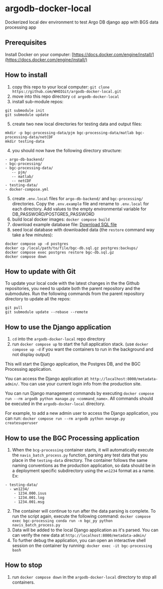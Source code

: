 # argodb-docker-local

Dockerized local dev environment to test Argo DB django app with BGS data processing app

## Prerequisites

Install Docker on your computer: [https://docs.docker.com/engine/install/](https://docs.docker.com/engine/install/)

## How to install

1. copy this repo to your local computer: `git clone https://github.com/WHOIGit/argodb-docker-local.git`
2. move into this repo directory `cd argodb-docker-local`
3. install sub-module repos:

```
git submodule init
git submodule update
```

5. create two new local directories for testing data and output files:

```
mkdir -p bgc-processing-data/pjm bgc-processing-data/matlab bgc-processing-data/netCDF
mkdir testing-data
```

4. you should now have the following directory structure:

```
- argo-db-backend/
- bgc-processing/
- bgc-processing-data/
   -- pjm/
   -- matlab/
   -- netCDF
- testing-data/
- docker-compose.yml
```

5. create `.env.local` files for `argo-db-backend/` and `bgc-processing/` directories. Copy the `.env.example` file and rename to `.env.local` for each directory. Add values to the empty environmental variable for DB_PASSWORD/POSTGRES_PASSWORD
6. build local docker images: `docker compose build`
7. download example database file: [Download SQL file](https://whoi-my.sharepoint.com/:u:/g/personal/eandrews_whoi_edu/ETMqcrz1txtGuIA70uYhS_cBc1hlbGCPbyJI0TdlYb7SzA?e=o16Q80)
8. seed local database with downloaded data (the `restore` command way take a few minutes):

```
docker compose up -d postgres
docker cp /local/path/to/file/bgc-db.sql.gz postgres:backups/
docker compose exec postgres restore bgc-db.sql.gz
docker compose down
```

## How to update with Git

To update your local code with the latest changes in the the Github repositories, you need to update both the parent repository and the submodules.
Run the following commands from the parent repository directory to update all the repos:

```
git pull
git submodule update --rebase --remote
```

## How to use the Django application

1. `cd` into the `argodb-docker-local` repo directory
2. run `docker compose up` to start the full application stack. (use `docker compose up -d` if you want the containers to run in the background and not display output)

This will start the Django application, the Postgres DB, and the BGC Processing application.

You can access the Django application at: `http://localhost:8000/metadata-admin/`. You can use your current login info from the production site.

You can run Django management commands by executing `docker compose run --rm argodb python manage.py <command_name>`. All commands should be executed in the `argodb-docker-local` directory.

For example, to add a new admin user to access the Django application, you can run:
`docker compose run --rm argodb python manage.py createsuperuser`

## How to use the BGC Processing application

1. When the `bcg-processing` container starts, it will automatically execute the `navis_batch_process.py` function, parsing any test data that you place in the `testing-data` directory. The container follows the same naming conventions as the production application, so data should be in a deployment specific subdirectory using the `wn1234` format as a name. Ex:

```
- testing-data/
  - wn1234/
    - 1234.000.isus
    - 1234.001.log
    - 1234.001.msg

```

2. The container will continue to run after the data parsing is complete. To run the script again, execute the following command:
   `docker compose exec bgc-processing conda run -n bgc_py python navis_batch_process.py`
3. Data will be added to the local Django application as it's parsed. You can can verify the new data at `http://localhost:8000/metadata-admin/`
4. To further debug the application, you can open an interactive shell session on the container by running: `docker exec -it bgc-processing bash`

## How to stop

1. run `docker compose down` in the `argodb-docker-local` directory to stop all containers.
